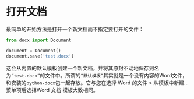 # 打开文档

最简单的开始方法是打开一个新文档而不指定要打开的文件：

```python
from docx import Document

document = Document()
document.save('test.docx')
```

这会从内置的默认模板创建一个新文档，并将其原封不动地保存到名为`“test.docx”`的文件中。所谓的`“默认模板”`其实就是一个没有内容的Word文件，和安装的`python-docx`包一起存放。它与您在选择 Word 的文件 > 从模板中新建...菜单项后选择Word 文档 模板大致相同。